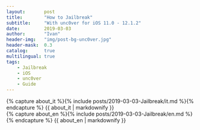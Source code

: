 ```yaml
---
layout:       post
title:        "How to Jailbreak"
subtitle:     "With unc0ver for iOS 11.0 - 12.1.2"
date:         2019-03-03
author:       "Ivan"
header-img:   "img/post-bg-unc0ver.jpg"
header-mask:  0.3
catalog:      true
multilingual: true
tags:
    - Jailbreak
    - iOS
    - unc0ver
    - Guide
---
```


<!-- Italian Version -->

<div class="it post-container">
    {% capture about_it %}{% include posts/2019-03-03-Jailbreak/it.md %}{% endcapture %}
    {{ about_it | markdownify }}
</div>

<!-- English Version -->

<div class="en post-container">
    {% capture about_en %}{% include posts/2019-03-03-Jailbreak/en.md %}{% endcapture %}
    {{ about_en | markdownify }}
</div>
